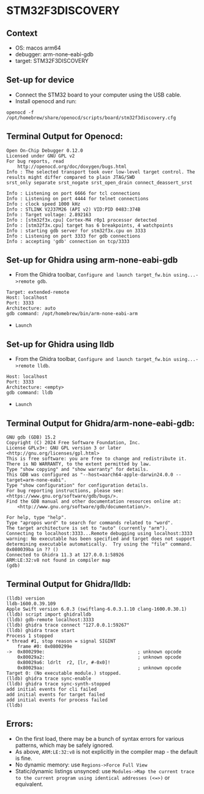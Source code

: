# STM32F3DISCOVERY

## Context
- OS: macos arm64
- debugger: arm-none-eabi-gdb
- target: STM32F3DISCOVERY

## Set-up for device

- Connect the STM32 board to your computer using the USB cable.
- Install openocd and run:
```
openocd -f /opt/homebrew/share/openocd/scripts/board/stm32f3discovery.cfg 
```

## Terminal Output for Openocd:

```
Open On-Chip Debugger 0.12.0
Licensed under GNU GPL v2
For bug reports, read
	http://openocd.org/doc/doxygen/bugs.html
Info : The selected transport took over low-level target control. The results might differ compared to plain JTAG/SWD
srst_only separate srst_nogate srst_open_drain connect_deassert_srst

Info : Listening on port 6666 for tcl connections
Info : Listening on port 4444 for telnet connections
Info : clock speed 1000 kHz
Info : STLINK V2J37M26 (API v2) VID:PID 0483:374B
Info : Target voltage: 2.892163
Info : [stm32f3x.cpu] Cortex-M4 r0p1 processor detected
Info : [stm32f3x.cpu] target has 6 breakpoints, 4 watchpoints
Info : starting gdb server for stm32f3x.cpu on 3333
Info : Listening on port 3333 for gdb connections
Info : accepting 'gdb' connection on tcp/3333
```

## Set-up for Ghidra using arm-none-eabi-gdb

- From the Ghidra toolbar, `Configure and launch target_fw.bin using...->remote gdb`.
```
Target: extended-remote
Host: localhost
Port: 3333
Architecture: auto
gdb command: /opt/homebrew/bin/arm-none-eabi-arm
```
- `Launch`

## Set-up for Ghidra using lldb

- From the Ghidra toolbar, `Configure and launch target_fw.bin using...->remote lldb`.
```
Host: localhost
Port: 3333
Architecture: <empty>
gdb command: lldb
```
- `Launch`

## Terminal Output for Ghidra/arm-none-eabi-gdb:

```
GNU gdb (GDB) 15.2
Copyright (C) 2024 Free Software Foundation, Inc.
License GPLv3+: GNU GPL version 3 or later <http://gnu.org/licenses/gpl.html>
This is free software: you are free to change and redistribute it.
There is NO WARRANTY, to the extent permitted by law.
Type "show copying" and "show warranty" for details.
This GDB was configured as "--host=aarch64-apple-darwin24.0.0 --target=arm-none-eabi".
Type "show configuration" for configuration details.
For bug reporting instructions, please see:
<https://www.gnu.org/software/gdb/bugs/>.
Find the GDB manual and other documentation resources online at:
    <http://www.gnu.org/software/gdb/documentation/>.

For help, type "help".
Type "apropos word" to search for commands related to "word".
The target architecture is set to "auto" (currently "arm").
Connecting to localhost:3333...Remote debugging using localhost:3333
warning: No executable has been specified and target does not support
determining executable automatically.  Try using the "file" command.
0x080039ba in ?? ()
Connected to Ghidra 11.3 at 127.0.0.1:58926
ARM:LE:32:v8 not found in compiler map
(gdb)
```

## Terminal Output for Ghidra/lldb:

```
(lldb) version
lldb-1600.0.39.109
Apple Swift version 6.0.3 (swiftlang-6.0.3.1.10 clang-1600.0.30.1)
(lldb) script import ghidralldb
(lldb) gdb-remote localhost:3333
(lldb) ghidra trace connect "127.0.0.1:59267"
(lldb) ghidra trace start
Process 1 stopped
* thread #1, stop reason = signal SIGINT
    frame #0: 0x0800299e
->  0x800299e:                                  ; unknown opcode
    0x80029a2:                                  ; unknown opcode
    0x80029a6: ldrlt  r2, [lr, #-0x0]!
    0x80029aa:                                  ; unknown opcode
Target 0: (No executable module.) stopped.
(lldb) ghidra trace sync-enable
(lldb) ghidra trace sync-synth-stopped
add initial events for cli failed
add initial events for target failed
add initial events for process failed
(lldb)
```


## Errors:
- On the first load, there may be a bunch of syntax errors for various patterns, which may be safely ignored.
- As above, `ARM:LE:32:v8` is not explicitly in the compiler map - the default is fine.
- No dynamic memory: use `Regions->Force Full View`
- Static/dynamic listings unsynced: use `Modules->Map the current trace to the current program using identical addresses (<=>)` or equivalent.
